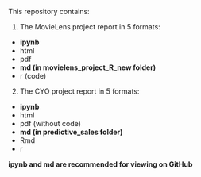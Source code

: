 This repository contains:

1. The MovieLens project report in 5 formats:
  - **ipynb**
  - html
  - pdf
  - **md (in movielens_project_R_new folder)**
  - r (code)

2. The CYO project report in 5 formats:
  - **ipynb**
  - html
  - pdf (without code)
  - **md (in predictive_sales folder)**
  - Rmd
  - r

**ipynb and md are recommended for viewing on GitHub**
